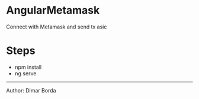 # AngularMetamask
Connect with Metamask and send tx asic 


# Steps
- npm install
- ng serve

----------

Author: Dimar Borda
